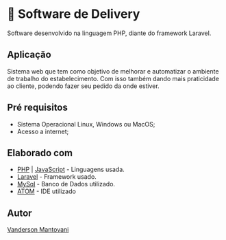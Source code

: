 # 🍔 Software de Delivery

Software desenvolvido na linguagem PHP, diante do framework Laravel.

## Aplicação

Sistema web que tem como objetivo de melhorar e automatizar o ambiente de trabalho do estabelecimento. Com isso também dando mais praticidade ao cliente, podendo fazer seu pedido da onde estiver.

## Pré requisitos

* Sistema Operacional Linux, Windows ou MacOS;
* Acesso a internet;


## Elaborado com

* [PHP](https://www.php.net/) | [JavaScript](https://www.javascript.com/) - Linguagens usada.
* [Laravel](https://laravel.com/) - Framework usado.
* [MySql](https://www.mysql.com/) - Banco de Dados utilizado.
* [ATOM](https://ide.atom.io/) - IDE utilizado

## Autor

[Vanderson Mantovani](https://vandermantovani.com)



